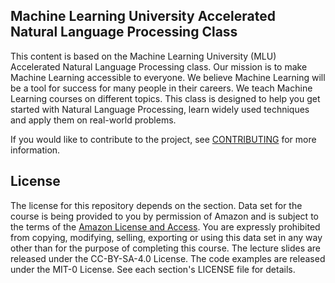 ## Machine Learning University Accelerated Natural Language Processing Class

This content is based on the Machine Learning University (MLU) Accelerated Natural Language Processing class. Our mission is to make Machine Learning accessible to everyone. We believe Machine Learning will be a tool for success for many people in their careers. We teach Machine Learning courses on different topics. This class is designed to help you get started with Natural Language Processing, learn widely used techniques and apply them on real-world problems.

If you would like to contribute to the project, see [CONTRIBUTING](CONTRIBUTING.md) for more information.

## License

The license for this repository depends on the section.  Data set for the course is being provided to you by permission of Amazon and is subject to the terms of the [Amazon License and Access](https://www.amazon.com/gp/help/customer/display.html?nodeId=201909000). You are expressly prohibited from copying, modifying, selling, exporting or using this data set in any way other than for the purpose of completing this course. The lecture slides are released under the CC-BY-SA-4.0 License.  The code examples are released under the MIT-0 License. See each section's LICENSE file for details.
